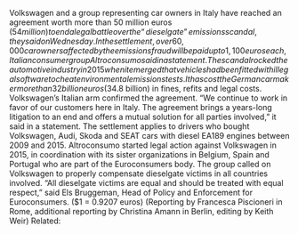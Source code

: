 Volkswagen and a group representing car owners in Italy have reached an agreement worth more than 50 million euros ($54 million) to end a legal battle over the “dieselgate” emissions scandal, they said on Wednesday.
In the settlement, over 60,000 car owners affected by the emissions fraud will be paid up to 1,100 euros each, Italian consumer group Altroconsumo said in a statement.
The scandal rocked the automotive industry in 2015 when it emerged that vehicles had been fitted with illegal software to cheat environmental emissions tests. It has cost the German carmaker more than 32 billion euros ($34.8 billion) in fines, refits and legal costs.
Volkswagen’s Italian arm confirmed the agreement.
“We continue to work in favor of our customers here in Italy. The agreement brings a years-long litigation to an end and offers a mutual solution for all parties involved,” it said in a statement.
The settlement applies to drivers who bought Volkswagen, Audi, Skoda and SEAT cars with diesel EA189 engines between 2009 and 2015.
Altroconsumo started legal action against Volkswagen in 2015, in coordination with its sister organizations in Belgium, Spain and Portugal who are part of the Euroconsumers body.
The group called on Volkswagen to properly compensate dieselgate victims in all countries involved.
“All dieselgate victims are equal and should be treated with equal respect,” said Els Bruggeman, Head of Policy and Enforcement for Euroconsumers.
($1 = 0.9207 euros)
(Reporting by Francesca Piscioneri in Rome, additional reporting by Christina Amann in Berlin, editing by Keith Weir)
Related: